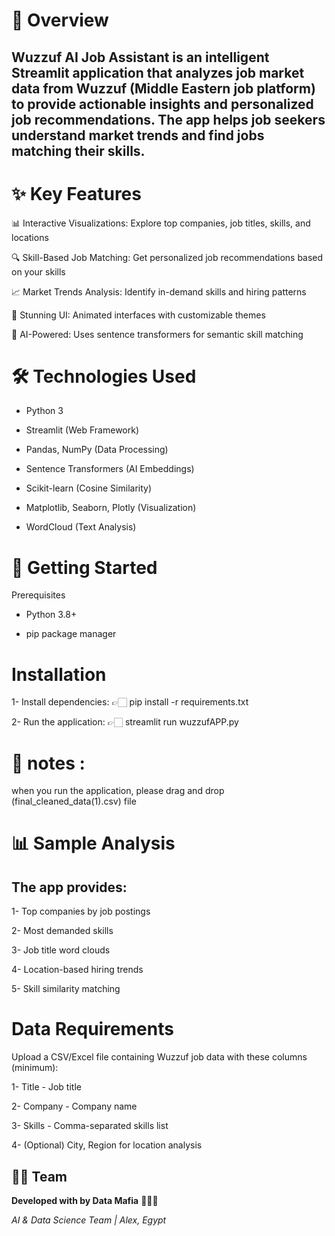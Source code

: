 # 🌟 Overview
##  Wuzzuf AI Job Assistant is an intelligent Streamlit application that analyzes job market data from Wuzzuf (Middle Eastern job platform) to provide actionable insights and personalized job recommendations. The app helps job seekers understand market trends and find jobs matching their skills.

# ✨ Key Features
📊 Interactive Visualizations: Explore top companies, job titles, skills, and locations

🔍 Skill-Based Job Matching: Get personalized job recommendations based on your skills

📈 Market Trends Analysis: Identify in-demand skills and hiring patterns

🎨 Stunning UI: Animated interfaces with customizable themes

🤖 AI-Powered: Uses sentence transformers for semantic skill matching

# 🛠️ Technologies Used
- Python 3

- Streamlit (Web Framework)

- Pandas, NumPy (Data Processing)

- Sentence Transformers (AI Embeddings)

- Scikit-learn (Cosine Similarity)

- Matplotlib, Seaborn, Plotly (Visualization)

- WordCloud (Text Analysis)

# 🚀 Getting Started
Prerequisites
- Python 3.8+

- pip package manager

# Installation

1- Install dependencies:  👉🏻 pip install -r requirements.txt

2- Run the application:   👉🏻 streamlit run wuzzufAPP.py

# 📑 notes :
when you run the application, please drag and drop (final_cleaned_data(1).csv) file

# 📊 Sample Analysis
## The app provides:

1- Top companies by job postings

2- Most demanded skills

3- Job title word clouds

4- Location-based hiring trends

5- Skill similarity matching

# Data Requirements
Upload a CSV/Excel file containing Wuzzuf job data with these columns (minimum):

1- Title - Job title

2- Company - Company name

3- Skills - Comma-separated skills list

4- (Optional) City, Region for location analysis

## 🧙‍♂️ Team  
**Developed with  by Data Mafia** 🕵🏻‍♀️ 

*AI & Data Science Team | Alex, Egypt*  

